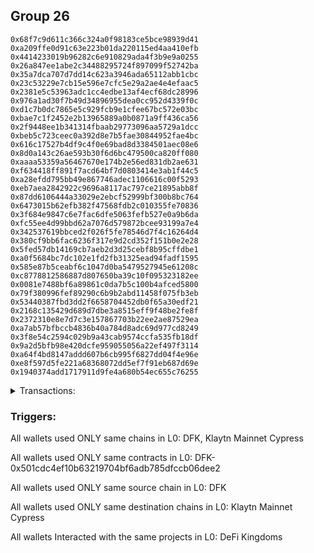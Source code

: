 ## Group 26

```0x037c79351b4722b23cbb5523b5d37f368e63d4b2
0x68f7c9d611c366c324a0f98183ce5bce98939d41
0xa209ffe0d91c63e223b01da220115ed4aa410efb
0x4414233019b96282c6e910829ada4f3b9e9a0255
0x26a847ee1abe2c34488295724f897099f52742ba
0x35a7dca707d7dd14c623a3946ada65112abb1cbc
0x23c53229e7cb15e596e7cfc5e29a2ae4e4efaac5
0x2381e5c53963adc1cc4edbe13af4ecf68dc28996
0x976a1ad30f7b49d34896955dea0cc952d4339f0c
0xd1c7b0dc7865e5c929fcb9e1cfee67bc572e03bc
0xbae7c1f2452e2b13965889a0b0871a9ff436ca56
0x2f9448ee1b341314fbaab29773096aa5729a1dcc
0xbeb5c723ceec0a392d8e7b5fae30844952fae4bc
0x616c17527b4df9c4f0e69bad8d3384501aec08e6
0x8d0a143c26ae593b30f6d6bc479500ca820ff080
0xaaaa53359a56467670e174b2e56ed831db2ae631
0xf634418ff891f7acd64bf7d0803414e3ab1f44c5
0xa28efdd795bb49e867746adec1106616c00f5293
0xeb7aea2842922c9696a8117ac797ce21895abb8f
0x87dd6106444a33029e2ebcf52999bf300b8bc764
0x6473015b62efb382f47568fdb2c010355fe70836
0x3f684e9847c6e7fac6dfe5063fefb527e0a9b6da
0xfc55ee4d99bbd62a7076d579872bcee93199a7e4
0x342537619bbced2f026f5fe78546d7f4c16264d4
0x380cf9bb6fac6236f317e9d2cd352f151b0e2e28
0x5fed57db14169cb7aeb2d3d25cebf8b95cffdbe1
0xa0f5684bc7dc102e1fd2fb31325ead94fadf1595
0x585e87b5ceabf6c1047d0ba5479527945e61208c
0xc8778812586887d807650ba39c10f095323182ee
0x0081e7488bf6a89861c0da7b5c100b4afced5800
0x79f380996fef89290c6b9b2abd11458f075fb3eb
0x53440387fbd3dd2f6658704452db0f65a30edf21
0x2168c135429d689d7dbe3a8515eff9f48be2fe8f
0x2372310e8e7d7c3e157867703b22ee2ae87529ea
0xa7ab57bfbccb4836b40a784d8adc69d977cd8249
0x3f8e54c2594c029b9a43cab9574ccfa535fb18df
0x9a2d5bfb98e420dcfe959055056a22ef497f3114
0xa64f4bd8147addd607b6cb995f6827dd04f4e96e
0xe8f597d5fe221a68368072dd5ef7f91eb687d69e
0x1940374add1717911d9fe4a680b54ec655c76255
```
<details>
<summary>Transactions:</summary>

Hashes: 

Wallet: 0x037c79351b4722b23cbb5523b5d37f368e63d4b2

       Hash: 0xbe68e31ce6ec61aeff2b062a5135aab45b08ed43d03fe7236118f597cc1ef823
         - source chain: DFK
         - destination chain: Klaytn Mainnet Cypress
         - project: DeFi Kingdoms
         - contract: 0x501cdc4ef10b63219704bf6adb785dfccb06dee2
       Hash: 0x85c28c6a3b1a387c10a7a2f2f295a6c77b9e2e41e6a06bb43584e9a87433dc1c
         - source chain: DFK
         - destination chain: Klaytn Mainnet Cypress
         - project: DeFi Kingdoms
         - contract: 0x501cdc4ef10b63219704bf6adb785dfccb06dee2
       Hash: 0x3ce2e1b97400cc904d1b7ff7199e9b9028e8ac041a1a559afdee419f55f7b64c
         - source chain: DFK
         - destination chain: Klaytn Mainnet Cypress
         - project: DeFi Kingdoms
         - contract: 0x501cdc4ef10b63219704bf6adb785dfccb06dee2
       Hash: 0x49cbe2c2b2c915fd7169c1b638f99ed87090c664304fe65ac8826d0b5b025103
         - source chain: DFK
         - destination chain: Klaytn Mainnet Cypress
         - project: DeFi Kingdoms
         - contract: 0x501cdc4ef10b63219704bf6adb785dfccb06dee2
       Hash: 0x559658860eae7a96ae393c915e31a71f5082d6f59517b415b63efd890fe239c8
         - source chain: DFK
         - destination chain: Klaytn Mainnet Cypress
         - project: DeFi Kingdoms
         - contract: 0x501cdc4ef10b63219704bf6adb785dfccb06dee2
Wallet: 0x68f7c9d611c366c324a0f98183ce5bce98939d41

       Hash:0x6869f8a3c94d6a2f6bbd840031b857056d1a1af58af9726df4ad3c7ff89a50af
         - source chain: DFK
         - destination chain: Klaytn Mainnet Cypress
         - project: DeFi Kingdoms
         - contract: 0x501cdc4ef10b63219704bf6adb785dfccb06dee2
       Hash:0x35752edc69b77b4dae423bdf95ace9ced22e840b99f4b0dc3dae93d95c312a91
         - source chain: DFK
         - destination chain: Klaytn Mainnet Cypress
         - project: DeFi Kingdoms
         - contract: 0x501cdc4ef10b63219704bf6adb785dfccb06dee2
       Hash:0xbaf7ba0706c0ee936f42746e2328618afed4f418fe6bf2c29c3e4fa3f780697c
         - source chain: DFK
         - destination chain: Klaytn Mainnet Cypress
         - project: DeFi Kingdoms
         - contract: 0x501cdc4ef10b63219704bf6adb785dfccb06dee2
       Hash:0x6be291f308da099c5eea855898777a4070c91773d1a8385666f773fb6b272805
         - source chain: DFK
         - destination chain: Klaytn Mainnet Cypress
         - project: DeFi Kingdoms
         - contract: 0x501cdc4ef10b63219704bf6adb785dfccb06dee2
       Hash:0x41bda3f0de77e66021c24baf103663dc546420bc8cf9dee0a768574ed419eb7f
         - source chain: DFK
         - destination chain: Klaytn Mainnet Cypress
         - project: DeFi Kingdoms
         - contract: 0x501cdc4ef10b63219704bf6adb785dfccb06dee2
Wallet: 0xa209ffe0d91c63e223b01da220115ed4aa410efb

       Hash:0x2b9a4d972f61dd22a8bca6334076d758e944e07d863e64a89570caf43ba672fd
         - source chain: DFK
         - destination chain: Klaytn Mainnet Cypress
         - project: DeFi Kingdoms
         - contract: 0x501cdc4ef10b63219704bf6adb785dfccb06dee2
       Hash:0x8c296cd47c11b813a3a0164c83002867f5a51999a3808c45920c12a933ee77d7
         - source chain: DFK
         - destination chain: Klaytn Mainnet Cypress
         - project: DeFi Kingdoms
         - contract: 0x501cdc4ef10b63219704bf6adb785dfccb06dee2
       Hash:0x343f25f9383c21ec47fcf0d1c307cb00a417cb1ca5dc7c21e77d7f965777b3ed
         - source chain: DFK
         - destination chain: Klaytn Mainnet Cypress
         - project: DeFi Kingdoms
         - contract: 0x501cdc4ef10b63219704bf6adb785dfccb06dee2
       Hash:0x7df45af5bea1bb5e9e3223a013d7e90f3597e73c63512ece97dd7a63ffd030b2
         - source chain: DFK
         - destination chain: Klaytn Mainnet Cypress
         - project: DeFi Kingdoms
         - contract: 0x501cdc4ef10b63219704bf6adb785dfccb06dee2
       Hash:0x4a95cb8e8d02d700de2d9ca1519b7dcc548e87d6a4593336c6c2640d52dc80eb
         - source chain: DFK
         - destination chain: Klaytn Mainnet Cypress
         - project: DeFi Kingdoms
         - contract: 0x501cdc4ef10b63219704bf6adb785dfccb06dee2
Wallet: 0x4414233019b96282c6e910829ada4f3b9e9a0255

       Hash:0x2ebb4b517153aa8728ac26f592589a1ba0d059e2c42b87dec79840c4fbc0b716
         - source chain: DFK
         - destination chain: Klaytn Mainnet Cypress
         - project: DeFi Kingdoms
         - contract: 0x501cdc4ef10b63219704bf6adb785dfccb06dee2
       Hash:0x08e2ce54dda4a6471330490a25ee75210e597c675ead4ed03fb2c26de71f2220
         - source chain: DFK
         - destination chain: Klaytn Mainnet Cypress
         - project: DeFi Kingdoms
         - contract: 0x501cdc4ef10b63219704bf6adb785dfccb06dee2
       Hash:0x1661d4f30a3151fee41caed261e53ab91ee7a65ca34eb1e2132d046c7fbf7323
         - source chain: DFK
         - destination chain: Klaytn Mainnet Cypress
         - project: DeFi Kingdoms
         - contract: 0x501cdc4ef10b63219704bf6adb785dfccb06dee2
       Hash:0x9e4db134ca743821dfdb489911489bc1a76236c1943b477629f06cc8436260c1
         - source chain: DFK
         - destination chain: Klaytn Mainnet Cypress
         - project: DeFi Kingdoms
         - contract: 0x501cdc4ef10b63219704bf6adb785dfccb06dee2
       Hash:0x71a52eea3d19ae0cfb62e307ee9a5f8564efd9942b5132527fbb972b2295d1e6
         - source chain: DFK
         - destination chain: Klaytn Mainnet Cypress
         - project: DeFi Kingdoms
         - contract: 0x501cdc4ef10b63219704bf6adb785dfccb06dee2
Wallet: 0x26a847ee1abe2c34488295724f897099f52742ba

       Hash:0xd0d6d6ee73411102ffa6150bd3945b3875342647ec0bea6aa1d8691112a58614
         - source chain: DFK
         - destination chain: Klaytn Mainnet Cypress
         - project: DeFi Kingdoms
         - contract: 0x501cdc4ef10b63219704bf6adb785dfccb06dee2
       Hash:0xcaaf0a6ddc7d9cc44e466ce4f31b8e2852b392fa6275d639bcb5fe3b0eb4f100
         - source chain: DFK
         - destination chain: Klaytn Mainnet Cypress
         - project: DeFi Kingdoms
         - contract: 0x501cdc4ef10b63219704bf6adb785dfccb06dee2
       Hash:0xb4910f0887d2aef2fb9fc9b3b3f306a25b4ac8153e68cf841ba9931f90b8ce83
         - source chain: DFK
         - destination chain: Klaytn Mainnet Cypress
         - project: DeFi Kingdoms
         - contract: 0x501cdc4ef10b63219704bf6adb785dfccb06dee2
       Hash:0x3b59f1a6873691d788f612e4452ee355b9e0c3647cf2e13da73194b8fc531e9d
         - source chain: DFK
         - destination chain: Klaytn Mainnet Cypress
         - project: DeFi Kingdoms
         - contract: 0x501cdc4ef10b63219704bf6adb785dfccb06dee2
       Hash:0x069efddeab155345ce272b2863f1babae1830bd762cc34bf67bd8da30c94492c
         - source chain: DFK
         - destination chain: Klaytn Mainnet Cypress
         - project: DeFi Kingdoms
         - contract: 0x501cdc4ef10b63219704bf6adb785dfccb06dee2
Wallet: 0x35a7dca707d7dd14c623a3946ada65112abb1cbc

       Hash:0x5b782f4f1231ac0cc7624610c450d09f2c0cdffd1ff5d1896d3ee0a2fbfc5bc9
         - source chain: DFK
         - destination chain: Klaytn Mainnet Cypress
         - project: DeFi Kingdoms
         - contract: 0x501cdc4ef10b63219704bf6adb785dfccb06dee2
       Hash:0xe9ceb5e6af6c47dac2dab5412485a5bc5ce2c8a12890524b0d5f7612ca152f6c
         - source chain: DFK
         - destination chain: Klaytn Mainnet Cypress
         - project: DeFi Kingdoms
         - contract: 0x501cdc4ef10b63219704bf6adb785dfccb06dee2
       Hash:0x5374c991868ea5da4b53b0b7a62edab1ce0295b2f4eae4e1459d2b6cba1c385f
         - source chain: DFK
         - destination chain: Klaytn Mainnet Cypress
         - project: DeFi Kingdoms
         - contract: 0x501cdc4ef10b63219704bf6adb785dfccb06dee2
       Hash:0x08bd0b8557bc180d27a3804744605077900670e27eb17ab2911c59b31bd2c605
         - source chain: DFK
         - destination chain: Klaytn Mainnet Cypress
         - project: DeFi Kingdoms
         - contract: 0x501cdc4ef10b63219704bf6adb785dfccb06dee2
       Hash:0x36dff8046935919355c648ca5aa1d1b58d367b54a426af4ec904a1181864f6ad
         - source chain: DFK
         - destination chain: Klaytn Mainnet Cypress
         - project: DeFi Kingdoms
         - contract: 0x501cdc4ef10b63219704bf6adb785dfccb06dee2
Wallet: 0x23c53229e7cb15e596e7cfc5e29a2ae4e4efaac5

       Hash:0x561291f36754de20e27907435a974f82784768961ed2f3ce63f5b164ab8c6128
         - source chain: DFK
         - destination chain: Klaytn Mainnet Cypress
         - project: DeFi Kingdoms
         - contract: 0x501cdc4ef10b63219704bf6adb785dfccb06dee2
       Hash:0x43b6c5fcb875aa2ba883e23478d18fffdeec1391e00c11c5ace23d41add15048
         - source chain: DFK
         - destination chain: Klaytn Mainnet Cypress
         - project: DeFi Kingdoms
         - contract: 0x501cdc4ef10b63219704bf6adb785dfccb06dee2
       Hash:0xe6371d222cd997ffc7a89154568c7fcf0c201651cf3db755b67bbeda72a42c5c
         - source chain: DFK
         - destination chain: Klaytn Mainnet Cypress
         - project: DeFi Kingdoms
         - contract: 0x501cdc4ef10b63219704bf6adb785dfccb06dee2
       Hash:0xee16f795c3ff4d343425a8c927e988ee34fc71379adb5b342bdc3d0ded0b5c27
         - source chain: DFK
         - destination chain: Klaytn Mainnet Cypress
         - project: DeFi Kingdoms
         - contract: 0x501cdc4ef10b63219704bf6adb785dfccb06dee2
       Hash:0x9e7d89dace432a44cbd86a5d99bf3281be25fb002c4a34cbd533a63c792ad4ba
         - source chain: DFK
         - destination chain: Klaytn Mainnet Cypress
         - project: DeFi Kingdoms
         - contract: 0x501cdc4ef10b63219704bf6adb785dfccb06dee2
Wallet: 0x2381e5c53963adc1cc4edbe13af4ecf68dc28996

       Hash:0x4dc04942bb5b354d65bdfb4586b164f453a459d6d57e0ad91bbf28c60a8c2192
         - source chain: DFK
         - destination chain: Klaytn Mainnet Cypress
         - project: DeFi Kingdoms
         - contract: 0x501cdc4ef10b63219704bf6adb785dfccb06dee2
       Hash:0xfacbd94cfd48a2a4655a7f094b23a3f1fe9bd55b4fbf9ebaef28788a76f10b81
         - source chain: DFK
         - destination chain: Klaytn Mainnet Cypress
         - project: DeFi Kingdoms
         - contract: 0x501cdc4ef10b63219704bf6adb785dfccb06dee2
       Hash:0x106b18101f7b6ae4e7fcb937c511318277c6973fc94758898dc534bd1e786612
         - source chain: DFK
         - destination chain: Klaytn Mainnet Cypress
         - project: DeFi Kingdoms
         - contract: 0x501cdc4ef10b63219704bf6adb785dfccb06dee2
       Hash:0x3d47d8c2eff46152a9d4c7eaf6fe6a7d02ea42e444b0e0cecd3297566d5413cc
         - source chain: DFK
         - destination chain: Klaytn Mainnet Cypress
         - project: DeFi Kingdoms
         - contract: 0x501cdc4ef10b63219704bf6adb785dfccb06dee2
       Hash:0x283b855f14f279ae61a9359f951b0391e0b0d77eae1aab9714cb5523fd512bef
         - source chain: DFK
         - destination chain: Klaytn Mainnet Cypress
         - project: DeFi Kingdoms
         - contract: 0x501cdc4ef10b63219704bf6adb785dfccb06dee2
Wallet: 0x976a1ad30f7b49d34896955dea0cc952d4339f0c

       Hash:0x0afbce31f6f239963328ce963d7dd7812168efd555b16129b2378c77172bae43
         - source chain: DFK
         - destination chain: Klaytn Mainnet Cypress
         - project: DeFi Kingdoms
         - contract: 0x501cdc4ef10b63219704bf6adb785dfccb06dee2
       Hash:0xe639e899e4bff345787e1c615713ee8db4567f3057f2489c6479f1326b62b992
         - source chain: DFK
         - destination chain: Klaytn Mainnet Cypress
         - project: DeFi Kingdoms
         - contract: 0x501cdc4ef10b63219704bf6adb785dfccb06dee2
       Hash:0xfaf80b1c93b3dd152552d38fa2a8fcd54b28c103ad9cc27bd4a30833db02f872
         - source chain: DFK
         - destination chain: Klaytn Mainnet Cypress
         - project: DeFi Kingdoms
         - contract: 0x501cdc4ef10b63219704bf6adb785dfccb06dee2
       Hash:0xb658741bcf434652252160471767b60812b9ae3ded524dbe7b6787343602a664
         - source chain: DFK
         - destination chain: Klaytn Mainnet Cypress
         - project: DeFi Kingdoms
         - contract: 0x501cdc4ef10b63219704bf6adb785dfccb06dee2
       Hash:0xfc2f7823e03689d600e6bdd58f8e7a061eb2b7d90d4c9612823b939756ffc176
         - source chain: DFK
         - destination chain: Klaytn Mainnet Cypress
         - project: DeFi Kingdoms
         - contract: 0x501cdc4ef10b63219704bf6adb785dfccb06dee2
Wallet: 0xd1c7b0dc7865e5c929fcb9e1cfee67bc572e03bc

       Hash:0xbd1e2d89d97bab5094e4d03b9eb24d8919f59a9773bf69897d0d999fafba1af2
         - source chain: DFK
         - destination chain: Klaytn Mainnet Cypress
         - project: DeFi Kingdoms
         - contract: 0x501cdc4ef10b63219704bf6adb785dfccb06dee2
       Hash:0x0e787958938f8719737888b81e8a7e6f6f7ab62c29750d6cf4f4855eacde6e3a
         - source chain: DFK
         - destination chain: Klaytn Mainnet Cypress
         - project: DeFi Kingdoms
         - contract: 0x501cdc4ef10b63219704bf6adb785dfccb06dee2
       Hash:0x36dc156109b6ab7c4ae93278d679360020f9b3e76d0f0ed68a947a2dd4a67e54
         - source chain: DFK
         - destination chain: Klaytn Mainnet Cypress
         - project: DeFi Kingdoms
         - contract: 0x501cdc4ef10b63219704bf6adb785dfccb06dee2
       Hash:0x04c3ec0915959eef3d628086dc26f4251ef5766a5dc77ff9f71a88930d63227a
         - source chain: DFK
         - destination chain: Klaytn Mainnet Cypress
         - project: DeFi Kingdoms
         - contract: 0x501cdc4ef10b63219704bf6adb785dfccb06dee2
       Hash:0x25e6928c698dcdfec39f528048655e3aa2adff778d31a271b5eb471c625c581d
         - source chain: DFK
         - destination chain: Klaytn Mainnet Cypress
         - project: DeFi Kingdoms
         - contract: 0x501cdc4ef10b63219704bf6adb785dfccb06dee2
Wallet: 0xbae7c1f2452e2b13965889a0b0871a9ff436ca56

       Hash:0xe89d3cec8d3662d9ab86c995089b27b5ceef3faac9bf1782939e7e077bcebfa6
         - source chain: DFK
         - destination chain: Klaytn Mainnet Cypress
         - project: DeFi Kingdoms
         - contract: 0x501cdc4ef10b63219704bf6adb785dfccb06dee2
       Hash:0xa3e127c506da3d3eb030d368b5662bea7a712d713e797081f08cc1ab00b34f5f
         - source chain: DFK
         - destination chain: Klaytn Mainnet Cypress
         - project: DeFi Kingdoms
         - contract: 0x501cdc4ef10b63219704bf6adb785dfccb06dee2
       Hash:0x39a5a3b8505f3b3ced3ad8fde48455abb8c935d7b4567ab47befe6a10a82ce81
         - source chain: DFK
         - destination chain: Klaytn Mainnet Cypress
         - project: DeFi Kingdoms
         - contract: 0x501cdc4ef10b63219704bf6adb785dfccb06dee2
       Hash:0x6b48e800a62bf1ba01861da2e9210ab4b20dc86a9a10898978069308299eb99b
         - source chain: DFK
         - destination chain: Klaytn Mainnet Cypress
         - project: DeFi Kingdoms
         - contract: 0x501cdc4ef10b63219704bf6adb785dfccb06dee2
       Hash:0xb304de631d5e2d68066d21a7b4b76c91a11d6785beb87c8b3265b445e132cf30
         - source chain: DFK
         - destination chain: Klaytn Mainnet Cypress
         - project: DeFi Kingdoms
         - contract: 0x501cdc4ef10b63219704bf6adb785dfccb06dee2
Wallet: 0x2f9448ee1b341314fbaab29773096aa5729a1dcc

       Hash:0x56248cf9586d29cdfa85a34a5045b691c674b9f61aba6916ce796333458e6443
         - source chain: DFK
         - destination chain: Klaytn Mainnet Cypress
         - project: DeFi Kingdoms
         - contract: 0x501cdc4ef10b63219704bf6adb785dfccb06dee2
       Hash:0x4fffdca097fc9ced03ede5370039f8be16e2fdb2742152cc678f5e705b821a38
         - source chain: DFK
         - destination chain: Klaytn Mainnet Cypress
         - project: DeFi Kingdoms
         - contract: 0x501cdc4ef10b63219704bf6adb785dfccb06dee2
       Hash:0x06ba2d6b12ca9059fcd65b8cec5a48a8073d19ea0829ea763695351f6ef6b8db
         - source chain: DFK
         - destination chain: Klaytn Mainnet Cypress
         - project: DeFi Kingdoms
         - contract: 0x501cdc4ef10b63219704bf6adb785dfccb06dee2
       Hash:0x8ed3155096552c2e1f68b5f8c837d23d9eda194da57d0f9f9ba31d72b204df89
         - source chain: DFK
         - destination chain: Klaytn Mainnet Cypress
         - project: DeFi Kingdoms
         - contract: 0x501cdc4ef10b63219704bf6adb785dfccb06dee2
       Hash:0x8850e9f1652bc6162b2f63a2d05ea336c885831b8b62460c444ccbcc1ca1ff21
         - source chain: DFK
         - destination chain: Klaytn Mainnet Cypress
         - project: DeFi Kingdoms
         - contract: 0x501cdc4ef10b63219704bf6adb785dfccb06dee2
Wallet: 0xbeb5c723ceec0a392d8e7b5fae30844952fae4bc

       Hash:0xd0bbee048709085e2094927c16c391effb51818f905e8c21e2924859b55f2be8
         - source chain: DFK
         - destination chain: Klaytn Mainnet Cypress
         - project: DeFi Kingdoms
         - contract: 0x501cdc4ef10b63219704bf6adb785dfccb06dee2
       Hash:0x631827d638757a6e08ef8027786a626102d043abe2279fab3897e52fcf4fb1ec
         - source chain: DFK
         - destination chain: Klaytn Mainnet Cypress
         - project: DeFi Kingdoms
         - contract: 0x501cdc4ef10b63219704bf6adb785dfccb06dee2
       Hash:0x6ab11ee0db07a67728a622b266e689d65ef3f6edf93f2c84f595dd80b0f6b4b8
         - source chain: DFK
         - destination chain: Klaytn Mainnet Cypress
         - project: DeFi Kingdoms
         - contract: 0x501cdc4ef10b63219704bf6adb785dfccb06dee2
       Hash:0x601b23dea1273270625a33a2dcf2e30f0574fdfc78eac62ac20465fd76b1f242
         - source chain: DFK
         - destination chain: Klaytn Mainnet Cypress
         - project: DeFi Kingdoms
         - contract: 0x501cdc4ef10b63219704bf6adb785dfccb06dee2
       Hash:0xc3d53332294f3d203c6e19a74a2b774774c53a09ed8b16c20b2d124f808f8538
         - source chain: DFK
         - destination chain: Klaytn Mainnet Cypress
         - project: DeFi Kingdoms
         - contract: 0x501cdc4ef10b63219704bf6adb785dfccb06dee2
Wallet: 0x616c17527b4df9c4f0e69bad8d3384501aec08e6

       Hash:0xdfe0ab14734526c457cb995cddea9b32e04e37db0b92a5d687229ea0e6150b01
         - source chain: DFK
         - destination chain: Klaytn Mainnet Cypress
         - project: DeFi Kingdoms
         - contract: 0x501cdc4ef10b63219704bf6adb785dfccb06dee2
       Hash:0x9875465f11276085db3f47cfce069af71a67a09fbc42d9ee0ea45560ce73e0a9
         - source chain: DFK
         - destination chain: Klaytn Mainnet Cypress
         - project: DeFi Kingdoms
         - contract: 0x501cdc4ef10b63219704bf6adb785dfccb06dee2
       Hash:0x639495e3be43d49d506c3db2b9a3796d9db4c7b38e86d044c20c77b1e2c114c4
         - source chain: DFK
         - destination chain: Klaytn Mainnet Cypress
         - project: DeFi Kingdoms
         - contract: 0x501cdc4ef10b63219704bf6adb785dfccb06dee2
       Hash:0xf0cd74ab4b2dff170e760b65b32f6027e84a74874aee3b812424ad7c0b115ddb
         - source chain: DFK
         - destination chain: Klaytn Mainnet Cypress
         - project: DeFi Kingdoms
         - contract: 0x501cdc4ef10b63219704bf6adb785dfccb06dee2
       Hash:0x01bb8608ba0f93cf905e14ae72595395e3857b337c7d942af906ad50480f7965
         - source chain: DFK
         - destination chain: Klaytn Mainnet Cypress
         - project: DeFi Kingdoms
         - contract: 0x501cdc4ef10b63219704bf6adb785dfccb06dee2
Wallet: 0x8d0a143c26ae593b30f6d6bc479500ca820ff080

       Hash:0xd7c8821b6c0adbd982032636bf57e7801afc9b08385f744aeb25df430a7d74c0
         - source chain: DFK
         - destination chain: Klaytn Mainnet Cypress
         - project: DeFi Kingdoms
         - contract: 0x501cdc4ef10b63219704bf6adb785dfccb06dee2
       Hash:0x7920ab537df6856fa80d7cd41525ee3a42211039bc1c6842a4ebc70dae95dee5
         - source chain: DFK
         - destination chain: Klaytn Mainnet Cypress
         - project: DeFi Kingdoms
         - contract: 0x501cdc4ef10b63219704bf6adb785dfccb06dee2
       Hash:0x7d58514a3feee092d6e2b00db4d7ec2c021e4de292e28fb0db01153a961ed9cc
         - source chain: DFK
         - destination chain: Klaytn Mainnet Cypress
         - project: DeFi Kingdoms
         - contract: 0x501cdc4ef10b63219704bf6adb785dfccb06dee2
       Hash:0xda30b0880f9de11abed7653b6d873aab4cc49735d8cce704937f5ee9c788570d
         - source chain: DFK
         - destination chain: Klaytn Mainnet Cypress
         - project: DeFi Kingdoms
         - contract: 0x501cdc4ef10b63219704bf6adb785dfccb06dee2
       Hash:0xf04b100adc07abea0bad374da90acd96d52800c6a397d011d6d2490f0b304e7c
         - source chain: DFK
         - destination chain: Klaytn Mainnet Cypress
         - project: DeFi Kingdoms
         - contract: 0x501cdc4ef10b63219704bf6adb785dfccb06dee2
Wallet: 0xaaaa53359a56467670e174b2e56ed831db2ae631

       Hash:0x1761effd76401b8b72073118dcf17657afd85fe133ef76ace9fe291714546b6e
         - source chain: DFK
         - destination chain: Klaytn Mainnet Cypress
         - project: DeFi Kingdoms
         - contract: 0x501cdc4ef10b63219704bf6adb785dfccb06dee2
       Hash:0x0848071c025d56e1e6904a32c55c9e6ef934e880031899607cd2631ea82dc961
         - source chain: DFK
         - destination chain: Klaytn Mainnet Cypress
         - project: DeFi Kingdoms
         - contract: 0x501cdc4ef10b63219704bf6adb785dfccb06dee2
       Hash:0x728c3f9c1ef9e2c6d8b89ff41d68e4e9c061d0735479cde79d6828731546dae6
         - source chain: DFK
         - destination chain: Klaytn Mainnet Cypress
         - project: DeFi Kingdoms
         - contract: 0x501cdc4ef10b63219704bf6adb785dfccb06dee2
       Hash:0x9c0394f99a92b116f1f1c289bd9e90335c0c144b463d195875587c64ea63ac35
         - source chain: DFK
         - destination chain: Klaytn Mainnet Cypress
         - project: DeFi Kingdoms
         - contract: 0x501cdc4ef10b63219704bf6adb785dfccb06dee2
       Hash:0xe4a9bfc68dfb10b2b63c2a928a18240e2e199327ef22e6752509709349e419e0
         - source chain: DFK
         - destination chain: Klaytn Mainnet Cypress
         - project: DeFi Kingdoms
         - contract: 0x501cdc4ef10b63219704bf6adb785dfccb06dee2
Wallet: 0xf634418ff891f7acd64bf7d0803414e3ab1f44c5

       Hash:0x6a9b994e4776fce953f23b55c2d724dadc518c189e4a78a313d0a957d9a60e00
         - source chain: DFK
         - destination chain: Klaytn Mainnet Cypress
         - project: DeFi Kingdoms
         - contract: 0x501cdc4ef10b63219704bf6adb785dfccb06dee2
       Hash:0xe13aa574dfea43d9610ee2af482550df08ea8061bfbc402b37acafeb0238cbed
         - source chain: DFK
         - destination chain: Klaytn Mainnet Cypress
         - project: DeFi Kingdoms
         - contract: 0x501cdc4ef10b63219704bf6adb785dfccb06dee2
       Hash:0x1d21c82d0d4b5c8aa551bebf0f420dbf4c36b94da4a47d9a6cc4cbfaa95cd87e
         - source chain: DFK
         - destination chain: Klaytn Mainnet Cypress
         - project: DeFi Kingdoms
         - contract: 0x501cdc4ef10b63219704bf6adb785dfccb06dee2
       Hash:0xde53402f87769d25012e5d14d8fa55adcb806217aad8f18f2f5bb6f2ae112bb9
         - source chain: DFK
         - destination chain: Klaytn Mainnet Cypress
         - project: DeFi Kingdoms
         - contract: 0x501cdc4ef10b63219704bf6adb785dfccb06dee2
       Hash:0x996be4b6f901f36166f48c0a8d490694e8dc6436cbff3aa068df62d21fb25ee8
         - source chain: DFK
         - destination chain: Klaytn Mainnet Cypress
         - project: DeFi Kingdoms
         - contract: 0x501cdc4ef10b63219704bf6adb785dfccb06dee2
Wallet: 0xa28efdd795bb49e867746adec1106616c00f5293

       Hash:0x763e40d046e4fe6db0b535b6baca33dcd1df5c0c5e869cf2067363dd89e2893f
         - source chain: DFK
         - destination chain: Klaytn Mainnet Cypress
         - project: DeFi Kingdoms
         - contract: 0x501cdc4ef10b63219704bf6adb785dfccb06dee2
       Hash:0xeee285bf4883277d0e474384e1e69f0fb7eb19e001016f7e456f38f0b6e377cc
         - source chain: DFK
         - destination chain: Klaytn Mainnet Cypress
         - project: DeFi Kingdoms
         - contract: 0x501cdc4ef10b63219704bf6adb785dfccb06dee2
       Hash:0xaa3f966b20570e80b178892b36c89ef4fc5726e1baf5c8138d89679cc9d33a30
         - source chain: DFK
         - destination chain: Klaytn Mainnet Cypress
         - project: DeFi Kingdoms
         - contract: 0x501cdc4ef10b63219704bf6adb785dfccb06dee2
       Hash:0x444ace4d3086fd0fe3c058f1d473390a5484549ac1705c029ed15e1e713fbf50
         - source chain: DFK
         - destination chain: Klaytn Mainnet Cypress
         - project: DeFi Kingdoms
         - contract: 0x501cdc4ef10b63219704bf6adb785dfccb06dee2
       Hash:0x8d156f124c112e39d496bfe6dd9ad650327c6fbe8de8df798a8de99bde1d2698
         - source chain: DFK
         - destination chain: Klaytn Mainnet Cypress
         - project: DeFi Kingdoms
         - contract: 0x501cdc4ef10b63219704bf6adb785dfccb06dee2
Wallet: 0xeb7aea2842922c9696a8117ac797ce21895abb8f

       Hash:0xa6017fe3a829854180e51cb7e5946d90a95911d04b2440f62be072de14bc3e9f
         - source chain: DFK
         - destination chain: Klaytn Mainnet Cypress
         - project: DeFi Kingdoms
         - contract: 0x501cdc4ef10b63219704bf6adb785dfccb06dee2
       Hash:0xa67af64ece5634bb2f6e8cbd1abf8afcd976d82afe090522e2ae2424e4ccb77c
         - source chain: DFK
         - destination chain: Klaytn Mainnet Cypress
         - project: DeFi Kingdoms
         - contract: 0x501cdc4ef10b63219704bf6adb785dfccb06dee2
       Hash:0x49b4eeaf1ca64015debdb6e90bf20cd69ae2b141e7fa0f3845d5c6b94ddd8ce1
         - source chain: DFK
         - destination chain: Klaytn Mainnet Cypress
         - project: DeFi Kingdoms
         - contract: 0x501cdc4ef10b63219704bf6adb785dfccb06dee2
       Hash:0xd4fd8e2d9404dc4feef12421bd184cb78aded0778c70e781fc72b58d98276984
         - source chain: DFK
         - destination chain: Klaytn Mainnet Cypress
         - project: DeFi Kingdoms
         - contract: 0x501cdc4ef10b63219704bf6adb785dfccb06dee2
       Hash:0xdfc73910374916105311bd683a5ac4eee65c08479590d748bd5b0aec01610240
         - source chain: DFK
         - destination chain: Klaytn Mainnet Cypress
         - project: DeFi Kingdoms
         - contract: 0x501cdc4ef10b63219704bf6adb785dfccb06dee2
Wallet: 0x87dd6106444a33029e2ebcf52999bf300b8bc764

       Hash:0xd9770e55ff91abb0fe109d87713467f391533c8c4296ddcb4ac3416a1e797704
         - source chain: DFK
         - destination chain: Klaytn Mainnet Cypress
         - project: DeFi Kingdoms
         - contract: 0x501cdc4ef10b63219704bf6adb785dfccb06dee2
       Hash:0xdac17916442a19cc7a00f1ed32518029566b69b1fd96fbbbb0e69bdca98098f1
         - source chain: DFK
         - destination chain: Klaytn Mainnet Cypress
         - project: DeFi Kingdoms
         - contract: 0x501cdc4ef10b63219704bf6adb785dfccb06dee2
       Hash:0xf284e8975d5346e1ad1ae84d2e7cf059cf32f0ad5974e633d85c24172fa9b383
         - source chain: DFK
         - destination chain: Klaytn Mainnet Cypress
         - project: DeFi Kingdoms
         - contract: 0x501cdc4ef10b63219704bf6adb785dfccb06dee2
       Hash:0x3b5dbf18b77edf09fcadeaf1c487e8060fc0c8e83752f1b58f41f7afb35e8ee0
         - source chain: DFK
         - destination chain: Klaytn Mainnet Cypress
         - project: DeFi Kingdoms
         - contract: 0x501cdc4ef10b63219704bf6adb785dfccb06dee2
       Hash:0x8a52a90635044d1015e037797311eadc52ff62a75893e9637297140b1abac396
         - source chain: DFK
         - destination chain: Klaytn Mainnet Cypress
         - project: DeFi Kingdoms
         - contract: 0x501cdc4ef10b63219704bf6adb785dfccb06dee2
Wallet: 0x6473015b62efb382f47568fdb2c010355fe70836

       Hash:0x77ca2feb67ebf565fbf1bc390c58186fa235ff279ed71e7a22ccedf791f7ede6
         - source chain: DFK
         - destination chain: Klaytn Mainnet Cypress
         - project: DeFi Kingdoms
         - contract: 0x501cdc4ef10b63219704bf6adb785dfccb06dee2
       Hash:0x6b9102a9447d8feb164a5d68a86fbf52c792fc1e94767605831f12c6ae61c5c6
         - source chain: DFK
         - destination chain: Klaytn Mainnet Cypress
         - project: DeFi Kingdoms
         - contract: 0x501cdc4ef10b63219704bf6adb785dfccb06dee2
       Hash:0x35717f22236981c0434f3310b2604768d1293e6184e58bfbd4e1614cb2159975
         - source chain: DFK
         - destination chain: Klaytn Mainnet Cypress
         - project: DeFi Kingdoms
         - contract: 0x501cdc4ef10b63219704bf6adb785dfccb06dee2
       Hash:0x46f5012a553fbb1729f7a015edc1d9f9ff203e67842fbed01ad4c6bedad7ebd6
         - source chain: DFK
         - destination chain: Klaytn Mainnet Cypress
         - project: DeFi Kingdoms
         - contract: 0x501cdc4ef10b63219704bf6adb785dfccb06dee2
       Hash:0xb33a1cee5dcdc683a7d30e27e176868b36bf7b59099a7edc953644dd5d6ed09c
         - source chain: DFK
         - destination chain: Klaytn Mainnet Cypress
         - project: DeFi Kingdoms
         - contract: 0x501cdc4ef10b63219704bf6adb785dfccb06dee2
       Hash:0x2188e64e7eab0d26787c37758d2b8e939487f23b26e118190c5e911d3e5d700b
         - source chain: DFK
         - destination chain: Klaytn Mainnet Cypress
         - project: DeFi Kingdoms
         - contract: 0x501cdc4ef10b63219704bf6adb785dfccb06dee2
Wallet: 0x3f684e9847c6e7fac6dfe5063fefb527e0a9b6da

       Hash:0x7cb1d1d830f787f397b540d43ae5ddc03ccd69141711fac0829536e923b55772
         - source chain: DFK
         - destination chain: Klaytn Mainnet Cypress
         - project: DeFi Kingdoms
         - contract: 0x501cdc4ef10b63219704bf6adb785dfccb06dee2
       Hash:0xc83023a71e6e068f8109858f249bcb9dce8b1bb7cdeddbb4a4bcfd59bfdb5c2c
         - source chain: DFK
         - destination chain: Klaytn Mainnet Cypress
         - project: DeFi Kingdoms
         - contract: 0x501cdc4ef10b63219704bf6adb785dfccb06dee2
       Hash:0x7823111bfa2e7c360bf9d686e63897a7a8bf5635894f47b1b3f8644206854bff
         - source chain: DFK
         - destination chain: Klaytn Mainnet Cypress
         - project: DeFi Kingdoms
         - contract: 0x501cdc4ef10b63219704bf6adb785dfccb06dee2
       Hash:0x9a6c5ba5f208e58b7b25ae3d972cf592ff686419c6015fb97221d3c347edbc15
         - source chain: DFK
         - destination chain: Klaytn Mainnet Cypress
         - project: DeFi Kingdoms
         - contract: 0x501cdc4ef10b63219704bf6adb785dfccb06dee2
       Hash:0x6a0d7e162ce7118552cb49b2019c7accf0ff0e0d18ee5218ef5382ccecb12e79
         - source chain: DFK
         - destination chain: Klaytn Mainnet Cypress
         - project: DeFi Kingdoms
         - contract: 0x501cdc4ef10b63219704bf6adb785dfccb06dee2
       Hash:0x25d55dc8b87b375b5a6ffcc9a598d1c04967d18c1042cf26973561461d11dabf
         - source chain: DFK
         - destination chain: Klaytn Mainnet Cypress
         - project: DeFi Kingdoms
         - contract: 0x501cdc4ef10b63219704bf6adb785dfccb06dee2
Wallet: 0xfc55ee4d99bbd62a7076d579872bcee93199a7e4

       Hash:0x9c8bada6db7558b61a0ba3cb4d1453504648875a920de993e9bb810eb3075490
         - source chain: DFK
         - destination chain: Klaytn Mainnet Cypress
         - project: DeFi Kingdoms
         - contract: 0x501cdc4ef10b63219704bf6adb785dfccb06dee2
       Hash:0x5582e97485864874fd125fe5ec775d839ee696c3ee360280c63b4b7113ee21ab
         - source chain: DFK
         - destination chain: Klaytn Mainnet Cypress
         - project: DeFi Kingdoms
         - contract: 0x501cdc4ef10b63219704bf6adb785dfccb06dee2
       Hash:0xe3d4ac3b750a5fe1edc6bc985657764f48c5f2d66e597c23afb123fece328745
         - source chain: DFK
         - destination chain: Klaytn Mainnet Cypress
         - project: DeFi Kingdoms
         - contract: 0x501cdc4ef10b63219704bf6adb785dfccb06dee2
       Hash:0x51bdcba3da63f00bd92b43fc9f2525eeec1a304225899067c0f3d4e1d454a8f1
         - source chain: DFK
         - destination chain: Klaytn Mainnet Cypress
         - project: DeFi Kingdoms
         - contract: 0x501cdc4ef10b63219704bf6adb785dfccb06dee2
       Hash:0x7b62d952cded1f22dc9205ccc6e8ee0edcc9c32f5d78b338fabc300e74eb5951
         - source chain: DFK
         - destination chain: Klaytn Mainnet Cypress
         - project: DeFi Kingdoms
         - contract: 0x501cdc4ef10b63219704bf6adb785dfccb06dee2
       Hash:0xc63b82b97cdd9884a60e1674e54bc47137c84898dcdaff6e669d119018c198cc
         - source chain: DFK
         - destination chain: Klaytn Mainnet Cypress
         - project: DeFi Kingdoms
         - contract: 0x501cdc4ef10b63219704bf6adb785dfccb06dee2
Wallet: 0x342537619bbced2f026f5fe78546d7f4c16264d4

       Hash:0xf1763b3a43fe196eca0d5487d11e80eaf6e4707a19c2d28e458a3c2719be9ffa
         - source chain: DFK
         - destination chain: Klaytn Mainnet Cypress
         - project: DeFi Kingdoms
         - contract: 0x501cdc4ef10b63219704bf6adb785dfccb06dee2
       Hash:0x86514784cc7cf668202d7d5d85aad0f0a93b0243caa73828705a2361f16900de
         - source chain: DFK
         - destination chain: Klaytn Mainnet Cypress
         - project: DeFi Kingdoms
         - contract: 0x501cdc4ef10b63219704bf6adb785dfccb06dee2
       Hash:0xc593553fb62fdd2082c1985995881da9b9a1fffa5d8aa758310505565c360efc
         - source chain: DFK
         - destination chain: Klaytn Mainnet Cypress
         - project: DeFi Kingdoms
         - contract: 0x501cdc4ef10b63219704bf6adb785dfccb06dee2
       Hash:0xc1b1d523715228af39af8e49bc3d6af371493fa7e3dcb8fd9b5892247791ca4b
         - source chain: DFK
         - destination chain: Klaytn Mainnet Cypress
         - project: DeFi Kingdoms
         - contract: 0x501cdc4ef10b63219704bf6adb785dfccb06dee2
       Hash:0xbcd2a15104b3125a0e161fb654e69fea3a27283edf6330562cd70b2df29e9b4a
         - source chain: DFK
         - destination chain: Klaytn Mainnet Cypress
         - project: DeFi Kingdoms
         - contract: 0x501cdc4ef10b63219704bf6adb785dfccb06dee2
       Hash:0x919452bcce49f6061a5f4fd5bd711e6dd15185bcd0f8a33697144c1f4c08d40a
         - source chain: DFK
         - destination chain: Klaytn Mainnet Cypress
         - project: DeFi Kingdoms
         - contract: 0x501cdc4ef10b63219704bf6adb785dfccb06dee2
Wallet: 0x380cf9bb6fac6236f317e9d2cd352f151b0e2e28

       Hash:0xacad2e51a3f3390740b544e4694bf679e665b561317939668f840d79692c0b2d
         - source chain: DFK
         - destination chain: Klaytn Mainnet Cypress
         - project: DeFi Kingdoms
         - contract: 0x501cdc4ef10b63219704bf6adb785dfccb06dee2
       Hash:0xaaf84239ae182fc4b67d89507ce4e4a18db62ffc6ecc42e0534c49d634dd709b
         - source chain: DFK
         - destination chain: Klaytn Mainnet Cypress
         - project: DeFi Kingdoms
         - contract: 0x501cdc4ef10b63219704bf6adb785dfccb06dee2
       Hash:0xf630d55aebeff9fa236bba8abc4a102d61bc6292fbb9d04808db8ef17ff61f7a
         - source chain: DFK
         - destination chain: Klaytn Mainnet Cypress
         - project: DeFi Kingdoms
         - contract: 0x501cdc4ef10b63219704bf6adb785dfccb06dee2
       Hash:0xea5ce8d201a95424e6bdb2c5577997521844b2b40fac7b9f684272d1befbe82c
         - source chain: DFK
         - destination chain: Klaytn Mainnet Cypress
         - project: DeFi Kingdoms
         - contract: 0x501cdc4ef10b63219704bf6adb785dfccb06dee2
       Hash:0x883b9792381841b41582e0d560ab9bf76c082355a3a61c48853e50544c1a054c
         - source chain: DFK
         - destination chain: Klaytn Mainnet Cypress
         - project: DeFi Kingdoms
         - contract: 0x501cdc4ef10b63219704bf6adb785dfccb06dee2
       Hash:0x65914bc5088e10591f020526633dd899e802b26b9e1bcb7631c570d361d6a0f2
         - source chain: DFK
         - destination chain: Klaytn Mainnet Cypress
         - project: DeFi Kingdoms
         - contract: 0x501cdc4ef10b63219704bf6adb785dfccb06dee2
Wallet: 0x5fed57db14169cb7aeb2d3d25cebf8b95cffdbe1

       Hash:0xf0f56e9e25a584bae8fc0daed4b6b1843a6a5743cbeab308b75eb7a83be673cf
         - source chain: DFK
         - destination chain: Klaytn Mainnet Cypress
         - project: DeFi Kingdoms
         - contract: 0x501cdc4ef10b63219704bf6adb785dfccb06dee2
       Hash:0x83015b63ce53eeadea2319faf6f26b85258d7e26f2fd047e00b2edb5f901b0b0
         - source chain: DFK
         - destination chain: Klaytn Mainnet Cypress
         - project: DeFi Kingdoms
         - contract: 0x501cdc4ef10b63219704bf6adb785dfccb06dee2
       Hash:0x7631ad55aa8b0e81fdc63b6091a1c60f4ce056a0c652abc47200c969a6bdb74b
         - source chain: DFK
         - destination chain: Klaytn Mainnet Cypress
         - project: DeFi Kingdoms
         - contract: 0x501cdc4ef10b63219704bf6adb785dfccb06dee2
       Hash:0x6600e66daffd004a59e70a318be401940e5972c0b8ce3997686af4871d577ba3
         - source chain: DFK
         - destination chain: Klaytn Mainnet Cypress
         - project: DeFi Kingdoms
         - contract: 0x501cdc4ef10b63219704bf6adb785dfccb06dee2
       Hash:0x1b85d7ff83570fcbaa793e2dbeebf60b41ba4bdaa0060f71a5fbd65dca1960db
         - source chain: DFK
         - destination chain: Klaytn Mainnet Cypress
         - project: DeFi Kingdoms
         - contract: 0x501cdc4ef10b63219704bf6adb785dfccb06dee2
       Hash:0xc193a962ccc14366b31def991314c1fbc0477ac753f36b46b3ba9302de95df8c
         - source chain: DFK
         - destination chain: Klaytn Mainnet Cypress
         - project: DeFi Kingdoms
         - contract: 0x501cdc4ef10b63219704bf6adb785dfccb06dee2
Wallet: 0xa0f5684bc7dc102e1fd2fb31325ead94fadf1595

       Hash:0x487a22162c96364a468e8e4ba0c1065cec8942cb3cd3b89c3b1c1286572cda2d
         - source chain: DFK
         - destination chain: Klaytn Mainnet Cypress
         - project: DeFi Kingdoms
         - contract: 0x501cdc4ef10b63219704bf6adb785dfccb06dee2
       Hash:0x6832671e6ff752f9b0f20c7da2f653b423e8330082ed5747cdb9dd19143ea31c
         - source chain: DFK
         - destination chain: Klaytn Mainnet Cypress
         - project: DeFi Kingdoms
         - contract: 0x501cdc4ef10b63219704bf6adb785dfccb06dee2
       Hash:0x1c0e98b3b8d457a1f7d58ca4375be5a7928232cb9fef5047d736e806826962cf
         - source chain: DFK
         - destination chain: Klaytn Mainnet Cypress
         - project: DeFi Kingdoms
         - contract: 0x501cdc4ef10b63219704bf6adb785dfccb06dee2
       Hash:0xfb886b1b62b4f2264924e1054d08a7d7295610848f3ea3e4c5010c9a0c6a0a06
         - source chain: DFK
         - destination chain: Klaytn Mainnet Cypress
         - project: DeFi Kingdoms
         - contract: 0x501cdc4ef10b63219704bf6adb785dfccb06dee2
       Hash:0x0c75851d4728799376278ad70778640b9ecc4585b556a7475c92e2b4f3342495
         - source chain: DFK
         - destination chain: Klaytn Mainnet Cypress
         - project: DeFi Kingdoms
         - contract: 0x501cdc4ef10b63219704bf6adb785dfccb06dee2
       Hash:0xe85d1b565d24de292ae8af768dfc33839c7e9b51e965f843c8415626551e27e3
         - source chain: DFK
         - destination chain: Klaytn Mainnet Cypress
         - project: DeFi Kingdoms
         - contract: 0x501cdc4ef10b63219704bf6adb785dfccb06dee2
Wallet: 0x585e87b5ceabf6c1047d0ba5479527945e61208c

       Hash:0xc3a7d92a0b074d0a2d5b8c8c749fa9004dc03669df2915b86317036c66c91018
         - source chain: DFK
         - destination chain: Klaytn Mainnet Cypress
         - project: DeFi Kingdoms
         - contract: 0x501cdc4ef10b63219704bf6adb785dfccb06dee2
       Hash:0x2811a6dcad292c4071322ae1a7f6fdede8c8614f3dd9ee8f025f616bb64c890d
         - source chain: DFK
         - destination chain: Klaytn Mainnet Cypress
         - project: DeFi Kingdoms
         - contract: 0x501cdc4ef10b63219704bf6adb785dfccb06dee2
       Hash:0xed314645e528cddc653519929ba3e2dce2123288247a4fa512cb06cc0d1a4b1f
         - source chain: DFK
         - destination chain: Klaytn Mainnet Cypress
         - project: DeFi Kingdoms
         - contract: 0x501cdc4ef10b63219704bf6adb785dfccb06dee2
       Hash:0x5579217d71365dae88e0b825afecc4949eca78a190e069eff72b3df85a73687c
         - source chain: DFK
         - destination chain: Klaytn Mainnet Cypress
         - project: DeFi Kingdoms
         - contract: 0x501cdc4ef10b63219704bf6adb785dfccb06dee2
       Hash:0x20fb2813f4becf7e0167a750f9ba8ca5907d9d739c67c2262ab9f357a915dece
         - source chain: DFK
         - destination chain: Klaytn Mainnet Cypress
         - project: DeFi Kingdoms
         - contract: 0x501cdc4ef10b63219704bf6adb785dfccb06dee2
       Hash:0x021d95242234dfcf3267672e2ed0f0f2c0c7f319d694523bb0793f92d3827519
         - source chain: DFK
         - destination chain: Klaytn Mainnet Cypress
         - project: DeFi Kingdoms
         - contract: 0x501cdc4ef10b63219704bf6adb785dfccb06dee2
Wallet: 0xc8778812586887d807650ba39c10f095323182ee

       Hash:0x656e664f5044024a2f074578160af81761b7c82b2bd88bb2c09b4a26c1a55187
         - source chain: DFK
         - destination chain: Klaytn Mainnet Cypress
         - project: DeFi Kingdoms
         - contract: 0x501cdc4ef10b63219704bf6adb785dfccb06dee2
       Hash:0xbcb11491fd6996c00291af0c3fd818e1a149d3aafff93333a1ae1f48bbff46c9
         - source chain: DFK
         - destination chain: Klaytn Mainnet Cypress
         - project: DeFi Kingdoms
         - contract: 0x501cdc4ef10b63219704bf6adb785dfccb06dee2
       Hash:0x823c2c760f98e4fba55a8b7d2e2ede2b37e09f4b1f239a976b10f254b8a778ab
         - source chain: DFK
         - destination chain: Klaytn Mainnet Cypress
         - project: DeFi Kingdoms
         - contract: 0x501cdc4ef10b63219704bf6adb785dfccb06dee2
       Hash:0x2613b9b188c3e9e6ff62386c492abe0b4e1ecb4d51005dd7200108ae7f66e9b6
         - source chain: DFK
         - destination chain: Klaytn Mainnet Cypress
         - project: DeFi Kingdoms
         - contract: 0x501cdc4ef10b63219704bf6adb785dfccb06dee2
       Hash:0x1b3c9eab357d633152fe3a6ceec13824823e60a7a8a7f25b8eb801fca09fd400
         - source chain: DFK
         - destination chain: Klaytn Mainnet Cypress
         - project: DeFi Kingdoms
         - contract: 0x501cdc4ef10b63219704bf6adb785dfccb06dee2
       Hash:0x5a42431d300c46f7192904a7a76fd17e9457ce95276c88883ac8267022065c89
         - source chain: DFK
         - destination chain: Klaytn Mainnet Cypress
         - project: DeFi Kingdoms
         - contract: 0x501cdc4ef10b63219704bf6adb785dfccb06dee2
Wallet: 0x0081e7488bf6a89861c0da7b5c100b4afced5800

       Hash:0x647de5b0d661ebdc17b7ca7b96d7919cf199fcf00fd0f211132ba42a3a03bdf1
         - source chain: DFK
         - destination chain: Klaytn Mainnet Cypress
         - project: DeFi Kingdoms
         - contract: 0x501cdc4ef10b63219704bf6adb785dfccb06dee2
       Hash:0x0e942eb35a53d361649ab2ec880b99908c5bc98340637d071823099a9b061804
         - source chain: DFK
         - destination chain: Klaytn Mainnet Cypress
         - project: DeFi Kingdoms
         - contract: 0x501cdc4ef10b63219704bf6adb785dfccb06dee2
       Hash:0x8727edaa4eb360a97a201c4f1e052d58e498c631841cda56bea448bf905a1587
         - source chain: DFK
         - destination chain: Klaytn Mainnet Cypress
         - project: DeFi Kingdoms
         - contract: 0x501cdc4ef10b63219704bf6adb785dfccb06dee2
       Hash:0xb01200f3584d792d838208e48326aa85bc374d8da556f2ee15ab0d04c5c1e09e
         - source chain: DFK
         - destination chain: Klaytn Mainnet Cypress
         - project: DeFi Kingdoms
         - contract: 0x501cdc4ef10b63219704bf6adb785dfccb06dee2
       Hash:0xb86af83228e55ea27c93853a01baee212b0edf3fbeb2dd3c2f2248886eb43ac4
         - source chain: DFK
         - destination chain: Klaytn Mainnet Cypress
         - project: DeFi Kingdoms
         - contract: 0x501cdc4ef10b63219704bf6adb785dfccb06dee2
       Hash:0x83c7cdd68789bc3ccac0f67cdbb2f3e4f24b2aaa50fd87c699de95366cdb2461
         - source chain: DFK
         - destination chain: Klaytn Mainnet Cypress
         - project: DeFi Kingdoms
         - contract: 0x501cdc4ef10b63219704bf6adb785dfccb06dee2
Wallet: 0x79f380996fef89290c6b9b2abd11458f075fb3eb

       Hash:0x18db56fe4d622fcc7d9a55b96238cec5c055ec01a3264f9f45a66e523733e549
         - source chain: DFK
         - destination chain: Klaytn Mainnet Cypress
         - project: DeFi Kingdoms
         - contract: 0x501cdc4ef10b63219704bf6adb785dfccb06dee2
       Hash:0x988dd68dc9deb0d0f1a9a821c7146161dcc0c1eed2522c4952e4ab679b41453c
         - source chain: DFK
         - destination chain: Klaytn Mainnet Cypress
         - project: DeFi Kingdoms
         - contract: 0x501cdc4ef10b63219704bf6adb785dfccb06dee2
       Hash:0x9d230fc33ef7db8377b312d55c59ba5e2cfc6df96e8cd2406dff9c83ed6581c8
         - source chain: DFK
         - destination chain: Klaytn Mainnet Cypress
         - project: DeFi Kingdoms
         - contract: 0x501cdc4ef10b63219704bf6adb785dfccb06dee2
       Hash:0x9aee82d5c167e0e780e4fc240e4ffa9786129781c56304504f77bcca650cab09
         - source chain: DFK
         - destination chain: Klaytn Mainnet Cypress
         - project: DeFi Kingdoms
         - contract: 0x501cdc4ef10b63219704bf6adb785dfccb06dee2
       Hash:0xe3828fd4203433a314f1dcb5302dd83d94589a90aab5b6a7f526f8635bf4d968
         - source chain: DFK
         - destination chain: Klaytn Mainnet Cypress
         - project: DeFi Kingdoms
         - contract: 0x501cdc4ef10b63219704bf6adb785dfccb06dee2
       Hash:0xee965470f27feb9c225a184f21cb9a3e70767e0acc2f489305ef9cf9725f3eb0
         - source chain: DFK
         - destination chain: Klaytn Mainnet Cypress
         - project: DeFi Kingdoms
         - contract: 0x501cdc4ef10b63219704bf6adb785dfccb06dee2
Wallet: 0x53440387fbd3dd2f6658704452db0f65a30edf21

       Hash:0x6dc391d3e517cdbaed86f41c8bf2772fb2c8548412d38f94541d4f64c85e9558
         - source chain: DFK
         - destination chain: Klaytn Mainnet Cypress
         - project: DeFi Kingdoms
         - contract: 0x501cdc4ef10b63219704bf6adb785dfccb06dee2
       Hash:0x897981cdda30d646b9b6dc94326a9978cfd9f6e8a06699e7ed473d3ece5a153a
         - source chain: DFK
         - destination chain: Klaytn Mainnet Cypress
         - project: DeFi Kingdoms
         - contract: 0x501cdc4ef10b63219704bf6adb785dfccb06dee2
       Hash:0xa6dfe3fdc46d688a6024f36ccfdcf2795c0b5bfddcad52bd91353742c0c9d480
         - source chain: DFK
         - destination chain: Klaytn Mainnet Cypress
         - project: DeFi Kingdoms
         - contract: 0x501cdc4ef10b63219704bf6adb785dfccb06dee2
       Hash:0xf44fdec7e09dac915aeb8cb8706e8ad7aafa5c31a3775bf4d3e5480886fd95bd
         - source chain: DFK
         - destination chain: Klaytn Mainnet Cypress
         - project: DeFi Kingdoms
         - contract: 0x501cdc4ef10b63219704bf6adb785dfccb06dee2
       Hash:0x5a5ca0456f5f7d45bc250fc6fb98c3321ba40acf1f65ab3e9b75b05a7ec87625
         - source chain: DFK
         - destination chain: Klaytn Mainnet Cypress
         - project: DeFi Kingdoms
         - contract: 0x501cdc4ef10b63219704bf6adb785dfccb06dee2
       Hash:0x0a9e0be0d97d5ce3ed328559e6ed54e424f0e193f17e5d91284bd94e76f42f6e
         - source chain: DFK
         - destination chain: Klaytn Mainnet Cypress
         - project: DeFi Kingdoms
         - contract: 0x501cdc4ef10b63219704bf6adb785dfccb06dee2
Wallet: 0x2168c135429d689d7dbe3a8515eff9f48be2fe8f

       Hash:0xb1e0eac6ff7deb5bb80a460a28b9f29e1999e566488a4982d42334efffd1ca9a
         - source chain: DFK
         - destination chain: Klaytn Mainnet Cypress
         - project: DeFi Kingdoms
         - contract: 0x501cdc4ef10b63219704bf6adb785dfccb06dee2
       Hash:0x256e6d0082f2f270e4f9b6724ffa902e09acebbdf179dabf58ee91f26377639e
         - source chain: DFK
         - destination chain: Klaytn Mainnet Cypress
         - project: DeFi Kingdoms
         - contract: 0x501cdc4ef10b63219704bf6adb785dfccb06dee2
       Hash:0x7517289865e7b687588cf7aa7994e2e99bda6aeaedf797d8d012a0b63b3bdb8e
         - source chain: DFK
         - destination chain: Klaytn Mainnet Cypress
         - project: DeFi Kingdoms
         - contract: 0x501cdc4ef10b63219704bf6adb785dfccb06dee2
       Hash:0x85d2e57b549baee2c573df6f4dff94df6da858667ea6a1da8cb01aa70070f96a
         - source chain: DFK
         - destination chain: Klaytn Mainnet Cypress
         - project: DeFi Kingdoms
         - contract: 0x501cdc4ef10b63219704bf6adb785dfccb06dee2
       Hash:0x7633d64091387c49f735c040290e8af5010372ed3804492c5b22ad5addf979e9
         - source chain: DFK
         - destination chain: Klaytn Mainnet Cypress
         - project: DeFi Kingdoms
         - contract: 0x501cdc4ef10b63219704bf6adb785dfccb06dee2
       Hash:0xaa86043c5c3ee41ab2980729ecc376e5c92ed7b6cb1eeb37d2b181f6b54983fb
         - source chain: DFK
         - destination chain: Klaytn Mainnet Cypress
         - project: DeFi Kingdoms
         - contract: 0x501cdc4ef10b63219704bf6adb785dfccb06dee2
Wallet: 0x2372310e8e7d7c3e157867703b22ee2ae87529ea

       Hash:0x86c395bc9992827b4a47d8e7bd01f152616c7270057ee53ccda1a5046aabd7dc
         - source chain: DFK
         - destination chain: Klaytn Mainnet Cypress
         - project: DeFi Kingdoms
         - contract: 0x501cdc4ef10b63219704bf6adb785dfccb06dee2
       Hash:0xd52dcf21b3eea09a72140fccfc28f793f7e1f1ffd9e22a8a2a5587d0c4b136d2
         - source chain: DFK
         - destination chain: Klaytn Mainnet Cypress
         - project: DeFi Kingdoms
         - contract: 0x501cdc4ef10b63219704bf6adb785dfccb06dee2
       Hash:0xc85e3c603add8e79c6f6c4dc9493fb4955878fc4f4fc86519cc66bc60e4f4b22
         - source chain: DFK
         - destination chain: Klaytn Mainnet Cypress
         - project: DeFi Kingdoms
         - contract: 0x501cdc4ef10b63219704bf6adb785dfccb06dee2
       Hash:0x62dae4162fb946791372f47e6b3a40d9e9d0ca50db475ed72d6461a87d601b97
         - source chain: DFK
         - destination chain: Klaytn Mainnet Cypress
         - project: DeFi Kingdoms
         - contract: 0x501cdc4ef10b63219704bf6adb785dfccb06dee2
       Hash:0x013b0d507820d3d037de83f4a55bbca5835f229ca181c3b258a16ef39e6123e8
         - source chain: DFK
         - destination chain: Klaytn Mainnet Cypress
         - project: DeFi Kingdoms
         - contract: 0x501cdc4ef10b63219704bf6adb785dfccb06dee2
       Hash:0xe2f6ac878452a2adc6774a64a459f19c77214d188ab9f11752a9873bf9f53689
         - source chain: DFK
         - destination chain: Klaytn Mainnet Cypress
         - project: DeFi Kingdoms
         - contract: 0x501cdc4ef10b63219704bf6adb785dfccb06dee2
Wallet: 0xa7ab57bfbccb4836b40a784d8adc69d977cd8249

       Hash:0x43d7d4b459665ad42e48ddf4f8c61ccd29c2ea6ffe8261f6c18c7d1cd632b8fc
         - source chain: DFK
         - destination chain: Klaytn Mainnet Cypress
         - project: DeFi Kingdoms
         - contract: 0x501cdc4ef10b63219704bf6adb785dfccb06dee2
       Hash:0x501d7facaa1372a884c63625bda9f6aa9a3dd9ab65da7ec84cf9a36dcc913ae8
         - source chain: DFK
         - destination chain: Klaytn Mainnet Cypress
         - project: DeFi Kingdoms
         - contract: 0x501cdc4ef10b63219704bf6adb785dfccb06dee2
       Hash:0x8770846c0aa15f21306b6c4572180374fa985c93930647a5a9c72890d9f4fa0c
         - source chain: DFK
         - destination chain: Klaytn Mainnet Cypress
         - project: DeFi Kingdoms
         - contract: 0x501cdc4ef10b63219704bf6adb785dfccb06dee2
       Hash:0x6610cbeea8d335306710af5b82f23b9e8bb61cc6e939523e853a15b278bb5448
         - source chain: DFK
         - destination chain: Klaytn Mainnet Cypress
         - project: DeFi Kingdoms
         - contract: 0x501cdc4ef10b63219704bf6adb785dfccb06dee2
       Hash:0xaf3da332b4728e0756e39e6c1bec27ab2dd69692c6bf1fd13d4bdfd3159f069d
         - source chain: DFK
         - destination chain: Klaytn Mainnet Cypress
         - project: DeFi Kingdoms
         - contract: 0x501cdc4ef10b63219704bf6adb785dfccb06dee2
       Hash:0x6e2826026a930b9dfbf238c53fb909cd3a965ce4648debe372a3d119671db976
         - source chain: DFK
         - destination chain: Klaytn Mainnet Cypress
         - project: DeFi Kingdoms
         - contract: 0x501cdc4ef10b63219704bf6adb785dfccb06dee2
Wallet: 0x3f8e54c2594c029b9a43cab9574ccfa535fb18df

       Hash:0xe9e50697b74df55698cc23f82d6fab29feba3124c6d30a31f8adb99c66a41e72
         - source chain: DFK
         - destination chain: Klaytn Mainnet Cypress
         - project: DeFi Kingdoms
         - contract: 0x501cdc4ef10b63219704bf6adb785dfccb06dee2
       Hash:0x49a831104135f11807ff9ee6319535fa119a4c3cda43e30a0be4dcbb7859bb9a
         - source chain: DFK
         - destination chain: Klaytn Mainnet Cypress
         - project: DeFi Kingdoms
         - contract: 0x501cdc4ef10b63219704bf6adb785dfccb06dee2
       Hash:0x924d075b4776855e9bdea6277a7b8cafc2053dae8ad003bbdefa0246d77e87d9
         - source chain: DFK
         - destination chain: Klaytn Mainnet Cypress
         - project: DeFi Kingdoms
         - contract: 0x501cdc4ef10b63219704bf6adb785dfccb06dee2
       Hash:0x056476f9c8db3a51ead2c9be8fa8fc5afe198ac69f000e03c698be0944a15e26
         - source chain: DFK
         - destination chain: Klaytn Mainnet Cypress
         - project: DeFi Kingdoms
         - contract: 0x501cdc4ef10b63219704bf6adb785dfccb06dee2
       Hash:0x8240dbe500a757885417da02329490c02bb431b00dcf143ac140ca9c9263f5a6
         - source chain: DFK
         - destination chain: Klaytn Mainnet Cypress
         - project: DeFi Kingdoms
         - contract: 0x501cdc4ef10b63219704bf6adb785dfccb06dee2
       Hash:0x9aeca987678076a00d259ae98bbda5428ad314b32e809dc006eba0b26748bbeb
         - source chain: DFK
         - destination chain: Klaytn Mainnet Cypress
         - project: DeFi Kingdoms
         - contract: 0x501cdc4ef10b63219704bf6adb785dfccb06dee2
Wallet: 0x9a2d5bfb98e420dcfe959055056a22ef497f3114

       Hash:0x3771a544e07171c4715002bcfa23b56878b0c97734f2e0fd0bddbde72d0d1818
         - source chain: DFK
         - destination chain: Klaytn Mainnet Cypress
         - project: DeFi Kingdoms
         - contract: 0x501cdc4ef10b63219704bf6adb785dfccb06dee2
       Hash:0x3b296ea7db4b1378593638eb6cd3f326bd73eefcfc680f10bf1c0c336325cfec
         - source chain: DFK
         - destination chain: Klaytn Mainnet Cypress
         - project: DeFi Kingdoms
         - contract: 0x501cdc4ef10b63219704bf6adb785dfccb06dee2
       Hash:0x75fa7175f24e501b255bc0460c2e2d537c4c5dd6a230d83fdacd649bd6ef757e
         - source chain: DFK
         - destination chain: Klaytn Mainnet Cypress
         - project: DeFi Kingdoms
         - contract: 0x501cdc4ef10b63219704bf6adb785dfccb06dee2
       Hash:0x3cf9637d5c66653b7e54f6cbbd15416fb9e486586f6899d4b1cde5eefef28976
         - source chain: DFK
         - destination chain: Klaytn Mainnet Cypress
         - project: DeFi Kingdoms
         - contract: 0x501cdc4ef10b63219704bf6adb785dfccb06dee2
       Hash:0x849d5b28d6b252c2fd3d43f18f87746540a17b4a9fda9ba520fb56d0909efa66
         - source chain: DFK
         - destination chain: Klaytn Mainnet Cypress
         - project: DeFi Kingdoms
         - contract: 0x501cdc4ef10b63219704bf6adb785dfccb06dee2
       Hash:0xe641f32b6b842b63774b1e0cd7414820191fa6c73a9f0cc8d84e46b614340a9c
         - source chain: DFK
         - destination chain: Klaytn Mainnet Cypress
         - project: DeFi Kingdoms
         - contract: 0x501cdc4ef10b63219704bf6adb785dfccb06dee2
Wallet: 0xa64f4bd8147addd607b6cb995f6827dd04f4e96e

       Hash:0xecd453e85529fc9c36a974c8a791b37903961c134e8756b145ee83edba0d1718
         - source chain: DFK
         - destination chain: Klaytn Mainnet Cypress
         - project: DeFi Kingdoms
         - contract: 0x501cdc4ef10b63219704bf6adb785dfccb06dee2
       Hash:0x01bc819ce945a2dfcd4feba19134245e4418ff1a35a54a423a68fccf8eb17eb5
         - source chain: DFK
         - destination chain: Klaytn Mainnet Cypress
         - project: DeFi Kingdoms
         - contract: 0x501cdc4ef10b63219704bf6adb785dfccb06dee2
       Hash:0xe477845e05160d260f47b711a02a3e9ef89501d08498071e8d36d7b2237bb38e
         - source chain: DFK
         - destination chain: Klaytn Mainnet Cypress
         - project: DeFi Kingdoms
         - contract: 0x501cdc4ef10b63219704bf6adb785dfccb06dee2
       Hash:0x88f43ef2732378c84c048962a150517e1c4ac9a47758a6299b4bb03a04a833f6
         - source chain: DFK
         - destination chain: Klaytn Mainnet Cypress
         - project: DeFi Kingdoms
         - contract: 0x501cdc4ef10b63219704bf6adb785dfccb06dee2
       Hash:0x06dd5d708c1946aa8ae3dc37c3e92a680f3f0e41e2c6ddddec620d8c3422d833
         - source chain: DFK
         - destination chain: Klaytn Mainnet Cypress
         - project: DeFi Kingdoms
         - contract: 0x501cdc4ef10b63219704bf6adb785dfccb06dee2
       Hash:0x572822b55a5c34479bf68272c11d736be785ab1642f305c8c5ae3fe52573ac9a
         - source chain: DFK
         - destination chain: Klaytn Mainnet Cypress
         - project: DeFi Kingdoms
         - contract: 0x501cdc4ef10b63219704bf6adb785dfccb06dee2
Wallet: 0xe8f597d5fe221a68368072dd5ef7f91eb687d69e

       Hash:0x65332162bc290fee0b89cdaa75ade4e89a5a972c6c460841168306a3b77ebb50
         - source chain: DFK
         - destination chain: Klaytn Mainnet Cypress
         - project: DeFi Kingdoms
         - contract: 0x501cdc4ef10b63219704bf6adb785dfccb06dee2
       Hash:0x1e81fc15579c0b52250fbdd845aa35ca4c4e4a0e1822b5fee40698d377e4fab3
         - source chain: DFK
         - destination chain: Klaytn Mainnet Cypress
         - project: DeFi Kingdoms
         - contract: 0x501cdc4ef10b63219704bf6adb785dfccb06dee2
       Hash:0x990860876b659097a724780a5eea66a4525695e1602bc75dc3826b51bbf09087
         - source chain: DFK
         - destination chain: Klaytn Mainnet Cypress
         - project: DeFi Kingdoms
         - contract: 0x501cdc4ef10b63219704bf6adb785dfccb06dee2
       Hash:0xd544c6c7e0e38269a19701af339e1c80caca133e9e506443fcd1bafa1f180abe
         - source chain: DFK
         - destination chain: Klaytn Mainnet Cypress
         - project: DeFi Kingdoms
         - contract: 0x501cdc4ef10b63219704bf6adb785dfccb06dee2
       Hash:0xc5c3da13be767e9adf86e812fe9786d5f7068be2d2567ef631835a6844a4a6b1
         - source chain: DFK
         - destination chain: Klaytn Mainnet Cypress
         - project: DeFi Kingdoms
         - contract: 0x501cdc4ef10b63219704bf6adb785dfccb06dee2
       Hash:0x36130ed2feda426eab910c0e54e7191a7d1d406eab30ea7a75d697312ee73aca
         - source chain: DFK
         - destination chain: Klaytn Mainnet Cypress
         - project: DeFi Kingdoms
         - contract: 0x501cdc4ef10b63219704bf6adb785dfccb06dee2
Wallet: 0x1940374add1717911d9fe4a680b54ec655c76255

       Hash:0xc6605f72baf05c8d1c7226409def5c53143dccf0a737bbed34d8e574cc2aabfa
         - source chain: DFK
         - destination chain: Klaytn Mainnet Cypress
         - project: DeFi Kingdoms
         - contract: 0x501cdc4ef10b63219704bf6adb785dfccb06dee2
       Hash:0xe47e7e677daf405eb642de514016efebe3437a2bd03277bbda64774a3bb3c1ae
         - source chain: DFK
         - destination chain: Klaytn Mainnet Cypress
         - project: DeFi Kingdoms
         - contract: 0x501cdc4ef10b63219704bf6adb785dfccb06dee2
       Hash:0x38fc8dab29de215322c41e6f8e529e850bbeef47c4a7ff404cbdeb6a35d4ab10
         - source chain: DFK
         - destination chain: Klaytn Mainnet Cypress
         - project: DeFi Kingdoms
         - contract: 0x501cdc4ef10b63219704bf6adb785dfccb06dee2
       Hash:0x5c36d70cb97085e9ad107923ee3e22cd696bc4c423a87c7ce5c36a24c30e16a9
         - source chain: DFK
         - destination chain: Klaytn Mainnet Cypress
         - project: DeFi Kingdoms
         - contract: 0x501cdc4ef10b63219704bf6adb785dfccb06dee2
       Hash:0xd195262a3732c5dbc623aa10a183bdeb70480747c1fe2b47ba94933d88a28d3e
         - source chain: DFK
         - destination chain: Klaytn Mainnet Cypress
         - project: DeFi Kingdoms
         - contract: 0x501cdc4ef10b63219704bf6adb785dfccb06dee2
       Hash:0x13eb10a3802a682c3f51d949907532f2a848915d699752d73877a3e55876974f
         - source chain: DFK
         - destination chain: Klaytn Mainnet Cypress
         - project: DeFi Kingdoms
         - contract: 0x501cdc4ef10b63219704bf6adb785dfccb06dee2

</details>


### Triggers: 
All wallets used ONLY same chains in L0: DFK, Klaytn Mainnet Cypress

All wallets used ONLY same contracts in L0: DFK-0x501cdc4ef10b63219704bf6adb785dfccb06dee2

All wallets used ONLY same source chain in L0: DFK

All wallets used ONLY same destination chains in L0: Klaytn Mainnet Cypress

All wallets Interacted with the same projects in L0: DeFi Kingdoms

